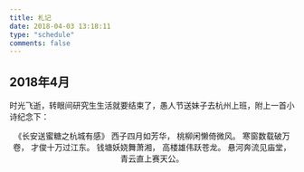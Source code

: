 ```yaml
---
title: 札记
date: 2018-04-03 13:18:11
type: "schedule"
comments: false
---
```


## 2018年4月
时光飞逝，转眼间研究生生活就要结束了，愚人节送妹子去杭州上班，附上一首小诗纪念下：

<center>
《长安送蜜糖之杭城有感》
西子四月如芳华，
桃柳闲懒倚微风。
寒窗数载破万卷，
才俊十万过江东。
钱塘妖娆舞萧湘，
高楼雄伟跃苍龙。
悬河奔流见庙堂，
青云直上赛天公。
</center>
